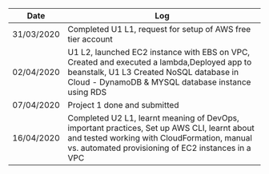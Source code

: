 | Date |  Log  |
| ------------- | ------------- |
|  31/03/2020 |  Completed U1 L1, request for setup of AWS free tier account |
| 02/04/2020 | U1 L2, launched EC2 instance with EBS on VPC, Created and executed a lambda,Deployed app to beanstalk, U1 L3 Created NoSQL database in Cloud - DynamoDB & MYSQL database instance using RDS | 
| 07/04/2020 | Project 1 done and submitted | 
| 16/04/2020| Completed U2 L1, learnt meaning of DevOps, important practices, Set up AWS CLI, learnt about and tested working with CloudFormation, manual vs. automated provisioning of EC2 instances in a VPC|